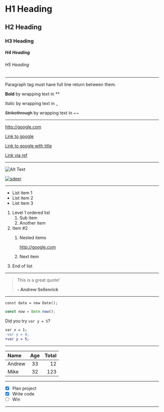 # H1 Heading
## H2 Heading
### H3 Heading
##### H4 Heading
###### H5 Heading

---

Paragraph tag must have full line return between them.

**Bold** by wrapping text in ** 

_Italic_ by wrapping text in _

~~Strikethrough~~ by wrapping text in ~~

---

<http://google.com> 

[Link to google](http://google.com)

[Link to google with title](http://google.com "Find all your answers here.")

[Link via ref][1]

---

![Alt Text](http://unsplash.it/500/200?random "Hover tooltip")

[![sdeer]](deer)

---

* List item 1
* List item 2
* List item 3

1. Level 1 ordered list
    1. Sub item
    2. Another item
2. Item #2
    1. Nested items

        <http://google.com>

    2. Next item
3. End of list

---

> This is a great quote!
> 
>   **- Andrew Sellenrick**

---

    const date = new Date();

```javascript
const now = Date.now();
```

Did you try `var y = 5`?

```diff
var x = 1;
-var y = 4;
+var y = 5;
```

---

|Name|Age|Total|
|:---|:-:|----:|
|Andrew|33|12| 
|Mike|32|123|

---

* [x] Plan project
* [x] Write code
* [ ] Win

---

[1]:http://google.com

[deer]: http://unsplash.it/500/500?image=1003

[sdeer]: http://unsplash.it/50/50?image=1003
